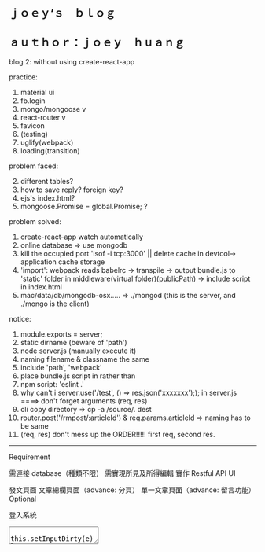 ## ｊｏｅｙ‘ｓ　ｂｌｏｇ

## ａｕｔｈｏｒ：ｊｏｅｙ　ｈｕａｎｇ

blog 2: without using create-react-app

practice:
1. material ui
2. fb.login
3. mongo/mongoose v
4. react-router   v
5. favicon
6. (testing)
7. uglify(webpack)
8. loading(transition)

problem faced:

2. different tables?
3. how to save reply? foreign key?
4. ejs's index.html?
5. mongoose.Promise = global.Promise; ?

problem solved:
1. create-react-app watch automatically
2. online database => use mongodb
3. kill the occupied port 'lsof -i tcp:3000' || delete cache in devtool-> application cache storage
4. 'import': webpack reads babelrc -> transpile -> output bundle.js to 'static' folder in middleware(virtual folder)(publicPath) -> include script in index.html
5. mac/data/db/mongodb-osx..... => ./mongod (this is the server, and ./mongo is the client)

notice:
1. module.exports = server;
2. static dirname (beware of 'path')
3. node server.js (manually execute it)
4. naming filename & classname the same
5. include 'path', 'webpack'
6. place bundle.js script in <body> rather than <head>
7. npm script: 'eslint .'
8. why can't i server.use('/test', () => res.json('xxxxxxx');); in server.js ====> don't forget arguments (req, res)
9. cli copy directory => cp -a /source/. dest
10. router.post('/rmpost/:articleId') & req.params.articleId => naming has to be same
11. (req, res) don't mess up the ORDER!!!!! first req, second res.

------------------------------------------------------------------------------

Requirement

需連接 database（種類不限）
需實現所見及所得編輯
實作 Restful API
UI

發文頁面
文章總欄頁面（advance: 分頁）
單一文章頁面（advance: 留言功能）
Optional

登入系統

<div>
  <textarea
    placeholder="title..."
    value={this.state.titleInput}
    onInput={e => this.setInputDirty(e)}
    onChange={e => this.setState({ titleInput: e.target.value })}
  />
  <textarea
    placeholder="content..."
    value={this.state.contentInput}
    onInput={e => this.setInputDirty(e)}
    onChange={e => this.setState({ contentInput: e.target.value })}
  />
  <textarea
    placeholder="author..."
    value={this.state.authorInput}
    onInput={e => this.setInputDirty(e)}
    onChange={e => this.setState({ authorInput: e.target.value })}
  />
  <nav>
    <Link to="/">
      <button>
        Cancel
      </button>
    </Link>
    <button onClick={() => this.postArticle()}>
      Post
    </button>
    <Prompt
      when={this.state.inputDirty}
      message="leaving?"
    />
  </nav>
</div>
